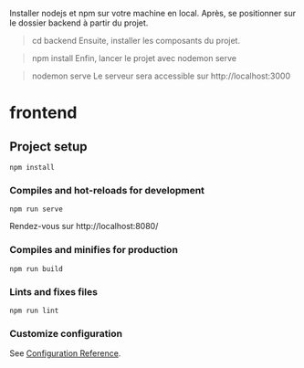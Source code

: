 Installer nodejs et npm sur votre machine en local. Après, se positionner sur le dossier backend à partir du projet.

> cd backend
Ensuite, installer les composants du projet.

> npm install
Enfin, lancer le projet avec nodemon serve

> nodemon serve
Le serveur sera accessible sur http://localhost:3000

# frontend

## Project setup
```
npm install
```

### Compiles and hot-reloads for development
```
npm run serve
```
Rendez-vous sur http://localhost:8080/

### Compiles and minifies for production
```
npm run build
```

### Lints and fixes files
```
npm run lint
```

### Customize configuration
See [Configuration Reference](https://cli.vuejs.org/config/).
